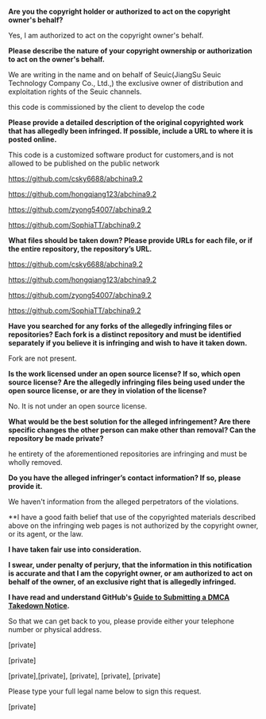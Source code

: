 **Are you the copyright holder or authorized to act on the copyright owner's behalf?**

Yes, I am authorized to act on the copyright owner's behalf.

**Please describe the nature of your copyright ownership or authorization to act on the owner's behalf.**

We are writing in the name and on behalf of Seuic(JiangSu Seuic Technology Company Co., Ltd.,) the exclusive owner of distribution and exploitation rights of the Seuic channels.

this code is commissioned by the client to develop the code

**Please provide a detailed description of the original copyrighted work that has allegedly been infringed. If possible, include a URL to where it is posted online.**

This code is a customized software product for customers,and is not allowed to be published on the public network

https://github.com/csky6688/abchina9.2  

https://github.com/hongqiang123/abchina9.2  

https://github.com/zyong54007/abchina9.2  

https://github.com/SophiaTT/abchina9.2  

**What files should be taken down? Please provide URLs for each file, or if the entire repository, the repository’s URL.**

https://github.com/csky6688/abchina9.2  

https://github.com/hongqiang123/abchina9.2  

https://github.com/zyong54007/abchina9.2 



https://github.com/SophiaTT/abchina9.2  

**Have you searched for any forks of the allegedly infringing files or repositories? Each fork is a distinct repository and must be identified separately if you believe it is infringing and wish to have it taken down.**

Fork are not present.

**Is the work licensed under an open source license? If so, which open source license? Are the allegedly infringing files being used under the open source license, or are they in violation of the license?**

No. It is not under an open source license.

**What would be the best solution for the alleged infringement? Are there specific changes the other person can make other than removal? Can the repository be made private?**

he entirety of the aforementioned repositories are infringing and must be wholly removed. 

**Do you have the alleged infringer’s contact information? If so, please provide it.**

We haven't information from the alleged perpetrators of the violations.

**I have a good faith belief that use of the copyrighted materials described above on the infringing web pages is not authorized by the copyright owner, or its agent, or the law.

**I have taken fair use into consideration.**

**I swear, under penalty of perjury, that the information in this notification is accurate and that I am the copyright owner, or am authorized to act on behalf of the owner, of an exclusive right that is allegedly infringed.**

**I have read and understand GitHub's [Guide to Submitting a DMCA Takedown Notice](https://docs.github.com/en/github/site-policy/guide-to-submitting-a-dmca-takedown-notice).**

So that we can get back to you, please provide either your telephone number or physical address.

[private]  

[private]  

[private],[private], [private], [private], [private]  

Please type your full legal name below to sign this request.

[private]


